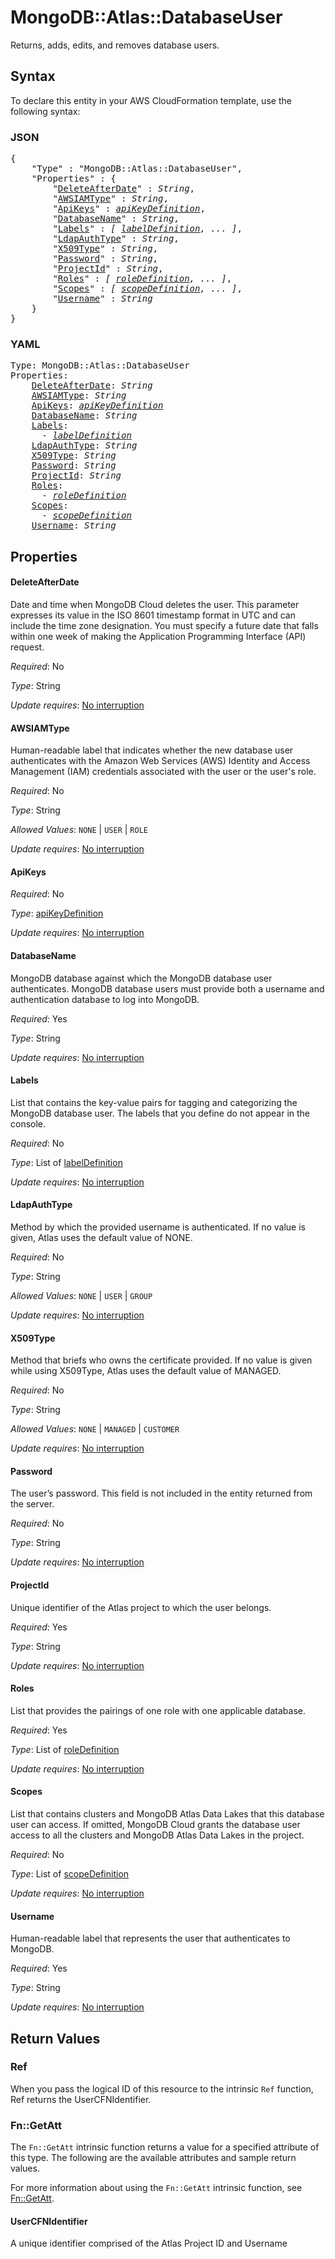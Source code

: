 # MongoDB::Atlas::DatabaseUser

Returns, adds, edits, and removes database users.

## Syntax

To declare this entity in your AWS CloudFormation template, use the following syntax:

### JSON

<pre>
{
    "Type" : "MongoDB::Atlas::DatabaseUser",
    "Properties" : {
        "<a href="#deleteafterdate" title="DeleteAfterDate">DeleteAfterDate</a>" : <i>String</i>,
        "<a href="#awsiamtype" title="AWSIAMType">AWSIAMType</a>" : <i>String</i>,
        "<a href="#apikeys" title="ApiKeys">ApiKeys</a>" : <i><a href="apikeydefinition.md">apiKeyDefinition</a></i>,
        "<a href="#databasename" title="DatabaseName">DatabaseName</a>" : <i>String</i>,
        "<a href="#labels" title="Labels">Labels</a>" : <i>[ <a href="labeldefinition.md">labelDefinition</a>, ... ]</i>,
        "<a href="#ldapauthtype" title="LdapAuthType">LdapAuthType</a>" : <i>String</i>,
        "<a href="#x509type" title="X509Type">X509Type</a>" : <i>String</i>,
        "<a href="#password" title="Password">Password</a>" : <i>String</i>,
        "<a href="#projectid" title="ProjectId">ProjectId</a>" : <i>String</i>,
        "<a href="#roles" title="Roles">Roles</a>" : <i>[ <a href="roledefinition.md">roleDefinition</a>, ... ]</i>,
        "<a href="#scopes" title="Scopes">Scopes</a>" : <i>[ <a href="scopedefinition.md">scopeDefinition</a>, ... ]</i>,
        "<a href="#username" title="Username">Username</a>" : <i>String</i>
    }
}
</pre>

### YAML

<pre>
Type: MongoDB::Atlas::DatabaseUser
Properties:
    <a href="#deleteafterdate" title="DeleteAfterDate">DeleteAfterDate</a>: <i>String</i>
    <a href="#awsiamtype" title="AWSIAMType">AWSIAMType</a>: <i>String</i>
    <a href="#apikeys" title="ApiKeys">ApiKeys</a>: <i><a href="apikeydefinition.md">apiKeyDefinition</a></i>
    <a href="#databasename" title="DatabaseName">DatabaseName</a>: <i>String</i>
    <a href="#labels" title="Labels">Labels</a>: <i>
      - <a href="labeldefinition.md">labelDefinition</a></i>
    <a href="#ldapauthtype" title="LdapAuthType">LdapAuthType</a>: <i>String</i>
    <a href="#x509type" title="X509Type">X509Type</a>: <i>String</i>
    <a href="#password" title="Password">Password</a>: <i>String</i>
    <a href="#projectid" title="ProjectId">ProjectId</a>: <i>String</i>
    <a href="#roles" title="Roles">Roles</a>: <i>
      - <a href="roledefinition.md">roleDefinition</a></i>
    <a href="#scopes" title="Scopes">Scopes</a>: <i>
      - <a href="scopedefinition.md">scopeDefinition</a></i>
    <a href="#username" title="Username">Username</a>: <i>String</i>
</pre>

## Properties

#### DeleteAfterDate

Date and time when MongoDB Cloud deletes the user. This parameter expresses its value in the ISO 8601 timestamp format in UTC and can include the time zone designation. You must specify a future date that falls within one week of making the Application Programming Interface (API) request.

_Required_: No

_Type_: String

_Update requires_: [No interruption](https://docs.aws.amazon.com/AWSCloudFormation/latest/UserGuide/using-cfn-updating-stacks-update-behaviors.html#update-no-interrupt)

#### AWSIAMType

Human-readable label that indicates whether the new database user authenticates with the Amazon Web Services (AWS) Identity and Access Management (IAM) credentials associated with the user or the user's role.

_Required_: No

_Type_: String

_Allowed Values_: <code>NONE</code> | <code>USER</code> | <code>ROLE</code>

_Update requires_: [No interruption](https://docs.aws.amazon.com/AWSCloudFormation/latest/UserGuide/using-cfn-updating-stacks-update-behaviors.html#update-no-interrupt)

#### ApiKeys

_Required_: No

_Type_: <a href="apikeydefinition.md">apiKeyDefinition</a>

_Update requires_: [No interruption](https://docs.aws.amazon.com/AWSCloudFormation/latest/UserGuide/using-cfn-updating-stacks-update-behaviors.html#update-no-interrupt)

#### DatabaseName

MongoDB database against which the MongoDB database user authenticates. MongoDB database users must provide both a username and authentication database to log into MongoDB.

_Required_: Yes

_Type_: String

_Update requires_: [No interruption](https://docs.aws.amazon.com/AWSCloudFormation/latest/UserGuide/using-cfn-updating-stacks-update-behaviors.html#update-no-interrupt)

#### Labels

List that contains the key-value pairs for tagging and categorizing the MongoDB database user. The labels that you define do not appear in the console.

_Required_: No

_Type_: List of <a href="labeldefinition.md">labelDefinition</a>

_Update requires_: [No interruption](https://docs.aws.amazon.com/AWSCloudFormation/latest/UserGuide/using-cfn-updating-stacks-update-behaviors.html#update-no-interrupt)

#### LdapAuthType

Method by which the provided username is authenticated. If no value is given, Atlas uses the default value of NONE.

_Required_: No

_Type_: String

_Allowed Values_: <code>NONE</code> | <code>USER</code> | <code>GROUP</code>

_Update requires_: [No interruption](https://docs.aws.amazon.com/AWSCloudFormation/latest/UserGuide/using-cfn-updating-stacks-update-behaviors.html#update-no-interrupt)

#### X509Type

Method that briefs who owns the certificate provided. If no value is given while using X509Type, Atlas uses the default value of MANAGED.

_Required_: No

_Type_: String

_Allowed Values_: <code>NONE</code> | <code>MANAGED</code> | <code>CUSTOMER</code>

_Update requires_: [No interruption](https://docs.aws.amazon.com/AWSCloudFormation/latest/UserGuide/using-cfn-updating-stacks-update-behaviors.html#update-no-interrupt)

#### Password

The user’s password. This field is not included in the entity returned from the server.

_Required_: No

_Type_: String

_Update requires_: [No interruption](https://docs.aws.amazon.com/AWSCloudFormation/latest/UserGuide/using-cfn-updating-stacks-update-behaviors.html#update-no-interrupt)

#### ProjectId

Unique identifier of the Atlas project to which the user belongs.

_Required_: Yes

_Type_: String

_Update requires_: [No interruption](https://docs.aws.amazon.com/AWSCloudFormation/latest/UserGuide/using-cfn-updating-stacks-update-behaviors.html#update-no-interrupt)

#### Roles

List that provides the pairings of one role with one applicable database.

_Required_: Yes

_Type_: List of <a href="roledefinition.md">roleDefinition</a>

_Update requires_: [No interruption](https://docs.aws.amazon.com/AWSCloudFormation/latest/UserGuide/using-cfn-updating-stacks-update-behaviors.html#update-no-interrupt)

#### Scopes

List that contains clusters and MongoDB Atlas Data Lakes that this database user can access. If omitted, MongoDB Cloud grants the database user access to all the clusters and MongoDB Atlas Data Lakes in the project.

_Required_: No

_Type_: List of <a href="scopedefinition.md">scopeDefinition</a>

_Update requires_: [No interruption](https://docs.aws.amazon.com/AWSCloudFormation/latest/UserGuide/using-cfn-updating-stacks-update-behaviors.html#update-no-interrupt)

#### Username

Human-readable label that represents the user that authenticates to MongoDB.

_Required_: Yes

_Type_: String

_Update requires_: [No interruption](https://docs.aws.amazon.com/AWSCloudFormation/latest/UserGuide/using-cfn-updating-stacks-update-behaviors.html#update-no-interrupt)

## Return Values

### Ref

When you pass the logical ID of this resource to the intrinsic `Ref` function, Ref returns the UserCFNIdentifier.

### Fn::GetAtt

The `Fn::GetAtt` intrinsic function returns a value for a specified attribute of this type. The following are the available attributes and sample return values.

For more information about using the `Fn::GetAtt` intrinsic function, see [Fn::GetAtt](https://docs.aws.amazon.com/AWSCloudFormation/latest/UserGuide/intrinsic-function-reference-getatt.html).

#### UserCFNIdentifier

A unique identifier comprised of the Atlas Project ID and Username

